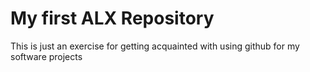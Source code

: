<h1>My first ALX Repository</h1>

<p>This is just an exercise for getting acquainted with using github for my software projects</p>
